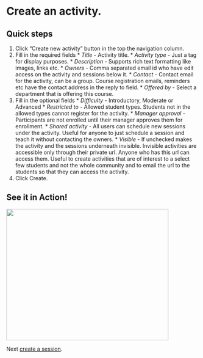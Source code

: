 # Create an activity. #

## Quick steps ##


  1. Click “Create new activity” button in the top the navigation column.
  1. Fill in the required fields
    * _Title_ - Activity title.
    * _Activity type_ - Just a tag for display purposes.
    * _Description_ - Supports rich text formatting like images, links etc.
    * _Owners_ - Comma separated email id who have edit access on the activity and sessions below it.
    * _Contact_ - Contact email for the activity, can be a group. Course registration emails, reminders etc have the contact address in the reply to field.
    * _Offered by_ - Select a department that is offering this course.
  1. Fill in the optional fields
    * _Difficulty_ - Introductory, Moderate or Advanced
    * _Restricted to_ - Allowed student types. Students not in the allowed types cannot register for the activity.
    * _Manager approval_ - Participants are not enrolled until their manager approves them for enrollment.
    * _Shared activity_ - All users can schedule new sessions under the activity. Useful for anyone to just schedule a session and teach it without contacting the owners.
    * _Visible_ - If unchecked makes the activity and the sessions underneath invisible. Invisible activities are accessible only through their private url. Anyone who has this url can access them. Useful to create activities that are of interest to a select few students and not the whole community and to email the url to the students so that they can access the activity.
  1. Click Create.

## See it in Action! ##
<a href='http://www.youtube.com/watch?feature=player_embedded&v=Huo-SuB7VFI' target='_blank'><img src='http://img.youtube.com/vi/Huo-SuB7VFI/0.jpg' width='425' height=344 /></a>


Next [create a session](CreateSession.md).